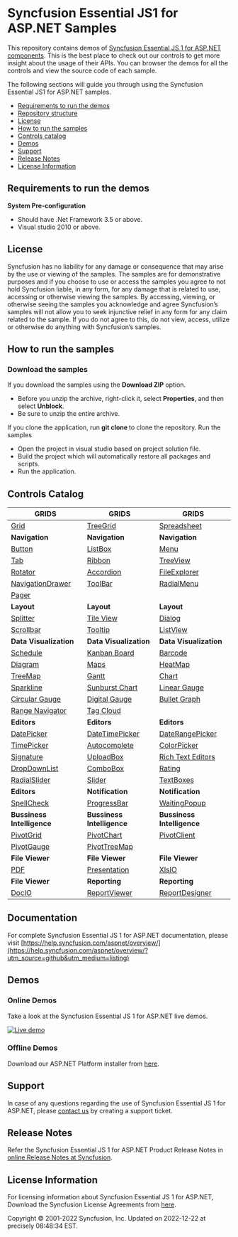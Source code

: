 # Syncfusion Essential JS1 for ASP.NET Samples

This repository contains demos of [Syncfusion Essential JS 1 for ASP.NET components](https://www.syncfusion.com/products/jquery/aspnet). This is the best place to check out our controls to get more insight about the usage of their APIs. You can browser the demos for all the controls and view the source code of each sample.

The following sections will guide you through using the Syncfusion Essential JS1 for ASP.NET samples.

* [Requirements to run the demos](#requirements-to-run-the-demos)
* [Repository structure](#repository-structure) 
* [License](#license)
* [How to run the samples](#how-to-run-the-samples)
* [Controls catalog](#controls-catalog)
* [Demos](#demos)
* [Support](#support)
* [Release Notes](#release-notes)
* [License Information](#license-information)

## Requirements to run the demos

**System Pre-configuration**

* Should have .Net Framework 3.5 or above.
* Visual studio 2010 or above.

## License

Syncfusion has no liability for any damage or consequence that may arise by the use or viewing of the samples. The samples are for demonstrative purposes and if you choose to use or access the samples you agree to not hold Syncfusion liable, in any form, for any damage that is related to use, accessing or otherwise viewing the samples. By accessing, viewing, or otherwise seeing the samples you acknowledge and agree Syncfusion’s samples will not allow you to seek injunctive relief in any form for any claim related to the sample. If you do not agree to this, do not view, access, utilize or otherwise do anything with Syncfusion’s samples.

## How to run the samples

### Download the samples

If you download the samples using the **Download ZIP** option.

* Before you unzip the archive, right-click it, select **Properties**, and then select **Unblock**.
* Be sure to unzip the entire archive.

If you clone the application, run **git clone <repository-url>** to clone the repository.
Run the samples

* Open the project in visual studio based on project solution file.
* Build the project which will automatically restore all packages and scripts.
* Run the application.

## Controls Catalog

| <b>GRIDS<b> | <b>GRIDS<b> | <b>GRIDS<b> |
| ------------- | --------------- | ----------- |
|[Grid](https://asp.syncfusion.com/demos/web/grid/defaultfunctionalities.aspx?utm_source=github&utm_medium=listing)|[TreeGrid](https://asp.syncfusion.com/demos/web/treegrid/treegriddefault.aspx?utm_source=github&utm_medium=listing)|[Spreadsheet](https://asp.syncfusion.com/demos/web/spreadsheet/defaultfunctionalities.aspx?utm_source=github&utm_medium=listing)|
| <b>Navigation<b> | <b>Navigation<b> | <b>Navigation<b> |
|[Button](https://asp.syncfusion.com/demos/web/buttons/defaultfunctionalities.aspx?utm_source=github&utm_medium=listing)|[ListBox](https://asp.syncfusion.com/demos/web/listbox/defaultfunctionalities.aspx?utm_source=github&utm_medium=listing)|[Menu](https://asp.syncfusion.com/demos/web/menu/defaultfunctionalities.aspx?utm_source=github&utm_medium=listing)|
|[Tab](https://asp.syncfusion.com/demos/web/tab/defaultfunctionalities.aspx?utm_source=github&utm_medium=listing)|[Ribbon](https://asp.syncfusion.com/demos/web/ribbon/defaultfunctionalities.aspx?utm_source=github&utm_medium=listing)|[TreeView](https://asp.syncfusion.com/demos/web/treeview/defaultfunctionalities.aspx?utm_source=github&utm_medium=listing)|
|[Rotator](https://asp.syncfusion.com/demos/web/rotator/defaultfunctionalities.aspx?utm_source=github&utm_medium=listing)|[Accordion](https://asp.syncfusion.com/demos/web/accordion/defaultfunctionalities.aspx?utm_source=github&utm_medium=listing)|[FileExplorer](https://asp.syncfusion.com/demos/web/fileexplorer/defaultfunctionalities.aspx?utm_source=github&utm_medium=listing)|
|[NavigationDrawer](https://asp.syncfusion.com/demos/web/navigationdrawer/defaultfunctionalities.aspx?utm_source=github&utm_medium=listing)|[ToolBar](https://asp.syncfusion.com/demos/web/toolbar/defaultfunctionalities.aspx?utm_source=github&utm_medium=listing)|[RadialMenu](https://asp.syncfusion.com/demos/web/radialmenu/defaultfunctionalities.aspx?utm_source=github&utm_medium=listing)|
|[Pager](https://asp.syncfusion.com/demos/web/pager/defaultfunctionalities.aspx?utm_source=github&utm_medium=listing)|
|<b>Layout</b>|<b>Layout</b>|<b>Layout</b> |
|[Splitter](https://asp.syncfusion.com/demos/web/splitter/defaultfunctionalities.aspx?utm_source=github&utm_medium=listing)|[Tile View](https://asp.syncfusion.com/demos/web/tileview/defaultfunctionalities.aspx?utm_source=github&utm_medium=listing)|[Dialog](https://asp.syncfusion.com/demos/web/dialog/defaultfunctionalities.aspx?utm_source=github&utm_medium=listing)|
|[Scrollbar](https://asp.syncfusion.com/demos/web/scrollbar/defaultfunctionalities.aspx?utm_source=github&utm_medium=listing)|[Tooltip](https://asp.syncfusion.com/demos/web/tooltip/defaultfunctionalities.aspx?utm_source=github&utm_medium=listing)|[ListView](https://asp.syncfusion.com/demos/web/listview/defaultfunctionalities.aspx?utm_source=github&utm_medium=listing)|
|<b>Data Visualization</b>|<b>Data Visualization</b>|<b>Data Visualization</b> |
|[Schedule](https://asp.syncfusion.com/demos/web/schedule/default.aspx?utm_source=github&utm_medium=listing)|[Kanban Board](https://asp.syncfusion.com/demos/web/kanbanboard/defaultfunctionalities.aspx?utm_source=github&utm_medium=listing)|[Barcode](https://asp.syncfusion.com/demos/web/barcode/defaultfunctionalities.aspx?utm_source=github&utm_medium=listing)|
|[Diagram](https://asp.syncfusion.com/demos/web/diagram/flowdiagram.aspx?utm_source=github&utm_medium=listing)|[Maps](https://asp.syncfusion.com/demos/web/maps/datamarkers.aspx?utm_source=github&utm_medium=listing)|[HeatMap](https://asp.syncfusion.com/demos/web/heatmap/cellmapbinding.aspx?utm_source=github&utm_medium=listing)|
|[TreeMap](https://asp.syncfusion.com/demos/web/treemap/customization.aspx?utm_source=github&utm_medium=listing)|[Gantt](https://asp.syncfusion.com/demos/web/gantt/default.aspx?utm_source=github&utm_medium=listing)|[Chart](https://asp.syncfusion.com/demos/web/chart/defaultfunctionalities.aspx?utm_source=github&utm_medium=listing)|
|[Sparkline](https://asp.syncfusion.com/demos/web/sparkline/default.aspx?utm_source=github&utm_medium=listing)|[Sunburst Chart](https://asp.syncfusion.com/demos/web/sunburstchart/default.aspx?utm_source=github&utm_medium=listing)|[Linear Gauge](https://asp.syncfusion.com/demos/web/lineargauge/default.aspx?utm_source=github&utm_medium=listing)|
|[Circular Gauge](https://asp.syncfusion.com/demos/web/circulargauge/default.aspx?utm_source=github&utm_medium=listing)|[Digital Gauge](https://asp.syncfusion.com/demos/web/digitalgauge/default.aspx?utm_source=github&utm_medium=listing)|[Bullet Graph](https://asp.syncfusion.com/demos/web/bulletgraph/default.aspx?utm_source=github&utm_medium=listing)|
|[Range Navigator](https://asp.syncfusion.com/demos/web/rangenavigator/default.aspx?utm_source=github&utm_medium=listing)|[Tag Cloud](https://asp.syncfusion.com/demos/web/tagcloud/defaultfunctionalities.aspx?utm_source=github&utm_medium=listing)| |
|<b>Editors</b>|<b>Editors</b>|<b>Editors</b> |
|[DatePicker](https://asp.syncfusion.com/demos/web/datepicker/defaultfunctionalities.aspx?utm_source=github&utm_medium=listing)|[DateTimePicker](https://asp.syncfusion.com/demos/web/datetimepicker/defaultfunctionalities.aspx?utm_source=github&utm_medium=listing)|[DateRangePicker](https://asp.syncfusion.com/demos/web/daterangepicker/defaultfunctionalities.aspx?utm_source=github&utm_medium=listing)|
|[TimePicker](https://asp.syncfusion.com/demos/web/timepicker/defaultfunctionalities.aspx?utm_source=github&utm_medium=listing)|[Autocomplete](https://asp.syncfusion.com/demos/web/autocomplete/defaultfunctionalities.aspx?utm_source=github&utm_medium=listing)|[ColorPicker](https://asp.syncfusion.com/demos/web/colorpicker/defaultfunctionalities.aspx?utm_source=github&utm_medium=listing)|
|[Signature](https://asp.syncfusion.com/demos/web/signature/defaultfunctionalities.aspx?utm_source=github&utm_medium=listing)|[UploadBox](https://asp.syncfusion.com/demos/web/uploadbox/defaultfunctionalities.aspx?utm_source=github&utm_medium=listing)|[Rich Text Editors](https://asp.syncfusion.com/demos/web/richtexteditor/defaultfunctionalities.aspx?utm_source=github&utm_medium=listing)|
|[DropDownList](https://asp.syncfusion.com/demos/web/dropdownlist/defaultfunctionalities.aspx?utm_source=github&utm_medium=listing)|[ComboBox](https://asp.syncfusion.com/demos/web/combobox/defaultfunctionalities.aspx?utm_source=github&utm_medium=listing)|[Rating](https://asp.syncfusion.com/demos/web/rating/defaultfunctionalities.aspx?utm_source=github&utm_medium=listing)|
|[RadialSlider](https://asp.syncfusion.com/demos/web/radialslider/defaultfunctionalities.aspx?utm_source=github&utm_medium=listing)|[Slider](https://asp.syncfusion.com/demos/web/slider/defaultfunctionalities.aspx?utm_source=github&utm_medium=listing)|[TextBoxes](https://asp.syncfusion.com/demos/web/textboxes/defaultfunctionalities.aspx?utm_source=github&utm_medium=listing)|
|<b>Editors</b>|<b>Notification</b>|<b>Notification</b> |
|[SpellCheck](https://asp.syncfusion.com/demos/web/spellcheck/defaultfunctionalities.aspx?utm_source=github&utm_medium=listing)|[ProgressBar](https://asp.syncfusion.com/demos/web/progressbar/defaultfunctionalities.aspx?utm_source=github&utm_medium=listing)|[WaitingPopup](https://asp.syncfusion.com/demos/web/waitingpopup/defaultfunctionalities.aspx?utm_source=github&utm_medium=listing)|
|<b>Bussiness Intelligence</b>|<b>Bussiness Intelligence</b>|<b>Bussiness Intelligence</b> |
|[PivotGrid](https://asp.syncfusion.com/demos/web/pivotgrid/relationaldefault.aspx?utm_source=github&utm_medium=listing)|[PivotChart](https://asp.syncfusion.com/demos/web/pivotchart/relationaldefault.aspx?utm_source=github&utm_medium=listing)|[PivotClient](https://asp.syncfusion.com/demos/web/pivotclient/relationaldefault.aspx?utm_source=github&utm_medium=listing)|
|[PivotGauge](https://asp.syncfusion.com/demos/web/pivotgauge/relationaldefault.aspx?utm_source=github&utm_medium=listing)|[PivotTreeMap](https://asp.syncfusion.com/demos/web/pivottreemap/default.aspx?utm_source=github&utm_medium=listing)||
|<b>File Viewer</b>|<b>File Viewer</b>|<b>File Viewer</b>|
|[PDF](https://asp.syncfusion.com/demos/web/pdf/jobapplication.aspx?utm_source=github&utm_medium=listing)|[Presentation](https://asp.syncfusion.com/demos/web/presentation/defaultfunctionality.aspx?utm_source=github&utm_medium=listing)|[XlsIO](https://asp.syncfusion.com/demos/web/xlsio/defaultfunctionalities.aspx?utm_source=github&utm_medium=listing)|
|<b>File Viewer</b>|<b>Reporting</b>|<b>Reporting</b> |
|[DocIO](https://asp.syncfusion.com/demos/web/docio/defaultfunctionalities.aspx?utm_source=github&utm_medium=listing)|[ReportViewer](https://asp.syncfusion.com/demos/web/reportviewer/salesdashboard.aspx?utm_source=github&utm_medium=listing) |[ReportDesigner](https://asp.syncfusion.com/demos/web/reportdesigner/defaultfunctionalities.aspx?utm_source=github&utm_medium=listing)|

## Documentation 

For complete Syncfusion Essential JS 1 for ASP.NET documentation, please visit [https://help.syncfusion.com/aspnet/overview/](https://help.syncfusion.com/aspnet/overview/?utm_source=github&utm_medium=listing)

## Demos

### Online Demos

Take a look at the Syncfusion Essential JS 1 for ASP.NET live demos.

[![Live demo](http://dabuttonfactory.com/button.png?t=Live+demo&f=Calibri-Bold&ts=24&tc=fff&tshs=1&tshc=000&hp=20&vp=8&c=5&bgt=gradient&bgc=3d85c6&ebgc=073763)](https://asp.syncfusion.com/demos/web/?utm_source=github&utm_medium=listing)

### Offline Demos

Download our ASP.NET Platform installer from [here](https://www.syncfusion.com/downloads/aspnet/?utm_source=github&utm_medium=listing).

## Support

In case of any questions regarding the use of Syncfusion Essential JS 1 for ASP.NET, please [contact us](https://www.syncfusion.com/support/?utm_source=github&utm_medium=listing) by creating a support ticket.

## Release Notes

Refer the Syncfusion Essential JS 1 for ASP.NET Product Release Notes in [online Release Notes at Syncfusion](https://help.syncfusion.com/aspnet/release-notes/?utm_source=github&utm_medium=listing). 

## License Information

For licensing information about Syncfusion Essential JS 1 for ASP.NET, Download the Syncfusion License Agreements from [here](https://www.syncfusion.com/content/downloads/syncfusion_license.pdf).

<p>Copyright © 2001-2022 Syncfusion, Inc. Updated on 2022-12-22 at precisely 08:48:34 EST.</p> 
